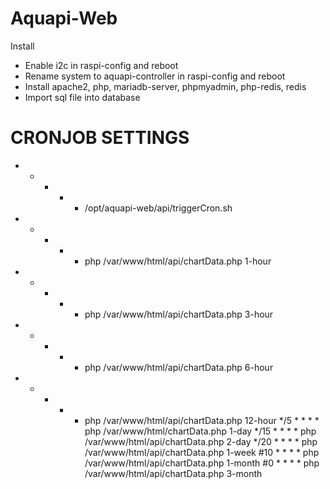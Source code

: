 # Aquapi-Web
Install

- Enable i2c in raspi-config and reboot
- Rename system to aquapi-controller in raspi-config and reboot
- Install apache2, php, mariadb-server, phpmyadmin, php-redis, redis
- Import sql file into database

# CRONJOB SETTINGS
* * * * * /opt/aquapi-web/api/triggerCron.sh
* * * * * php /var/www/html/api/chartData.php 1-hour
* * * * * php /var/www/html/api/chartData.php 3-hour
* * * * * php /var/www/html/api/chartData.php 6-hour
* * * * * php /var/www/html/api/chartData.php 12-hour
*/5 * * * * php /var/www/html/chartData.php 1-day
*/15 * * * * php /var/www/html/api/chartData.php 2-day
*/20 * * * * php /var/www/html/api/chartData.php 1-week
#10 * * * * php /var/www/html/api/chartData.php 1-month
#0 * * * * php /var/www/html/api/chartData.php 3-month
